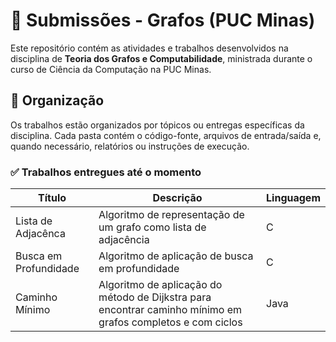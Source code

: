 # 🧠 Submissões - Grafos (PUC Minas)

Este repositório contém as atividades e trabalhos desenvolvidos na disciplina de **Teoria dos Grafos e Computabilidade**, ministrada durante o curso de Ciência da Computação na PUC Minas.

## 📂 Organização

Os trabalhos estão organizados por tópicos ou entregas específicas da disciplina. Cada pasta contém o código-fonte, arquivos de entrada/saída e, quando necessário, relatórios ou instruções de execução.

### ✅ Trabalhos entregues até o momento

| Título | Descrição | Linguagem |
|--------|-----------|-----------|
|Lista de Adjacênca|Algoritmo de representação de um grafo como lista de adjacência|C|
|Busca em Profundidade|Algoritmo de aplicação de busca em profundidade|C|
|Caminho Mínimo|Algoritmo de aplicação do método de Dijkstra para encontrar caminho mínimo em grafos completos e com ciclos|Java|
